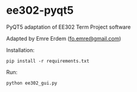 # ee302-pyqt5
PyQT5 adaptation of EE302 Term Project software

Adapted by Emre Erdem (fo.emre@gmail.com)

Installation:

```posh
pip install -r requirements.txt
```

Run:

```posh
python ee302_gui.py
```
